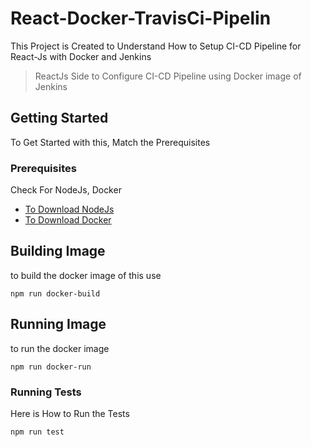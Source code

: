 # React-Docker-TravisCi-Pipelin

This Project is Created to Understand How to Setup CI-CD Pipeline for React-Js with Docker and  Jenkins
<!-- ![NodeTest](https://github.com/meroware/example-aws-services-github-worflows/workflows/Aws%20Services%20CI/badge.svg) -->

>ReactJs Side to Configure CI-CD Pipeline using Docker image of Jenkins 

## Getting Started

To Get Started with this, Match the Prerequisites

### Prerequisites

Check For NodeJs, Docker

- [To Download NodeJs](https://nodejs.org/en/download/)
- [To Download Docker](https://docs.docker.com/desktop/install/windows-install/)

## Building Image
to build the docker image of this use  

```
npm run docker-build
```

## Running Image

to run the docker image
```
npm run docker-run
```

### Running Tests

Here is How to Run the Tests

```
npm run test 
```

<!-- ## How To Deploy

Omg foreals, I have to do deployment notes too??? Yep...

Make sure to write notes about deployment, is it just merging to master to trigger [Github Actions Pipeline](https://www.youtube.com/watch?v=eGEumlRlqHc)

## Diagrams

It's always nice to have some diagrams that will help show the high level design. Only do this when appplies 

![Diagram](https://github.com/meroware/example-aws-services-github-worflows/blob/master/diagram.png) -->

<!-- ## Contributing

Sometimes is nice to tell people to go to another documentation :-( to make sure this readme doesn't get too long. So might as well create a contribution guidline markdown file and link it here. [CONTRIBUTING.md](https://github.com/meroware) this will help you know the rules of how to contribute.

## Code Owners

* **Some dude that wants credit** - *Yep I did the whole project, no one helped. Sigh.. I'm joking it was a team effort* - [Here is my profile](https://github.com/meroware)

It is best to just have a code owners setup. Checkout [Setup code owners in github repo](https://docs.github.com/en/github/creating-cloning-and-archiving-repositories/about-code-owners)

## License

Most like MIT License because we like open sourcing but it can be whatever license you like - Again we want to put the license in a different file to not make the readme too big [LICENSE.md](LICENSE.md)

## Acknowledgments

* Do we need to give credit to other people or groups? May be fun to share the love here.  -->
